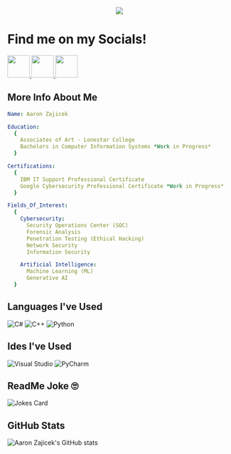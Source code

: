<p align="center">
<img src="https://capsule-render.vercel.app/api?text=Hello_World!&type=venom&animation=blinking&theme=tokyonight" />
</p>

# Find me on my Socials!
<p align="left">
<a href="https://www.instagram.com/a.2.z0101/">
  <img height="50" src="https://cdn4.iconfinder.com/data/icons/social-media-2273/64/social_media_network_online_instagram_media-1024.png"/> </a>
<a href="https://www.linkedin.com/in/aaronkeithzajicek/">
  <img height="50" src="https://cdn4.iconfinder.com/data/icons/social-media-2273/64/social_media_network_online_linkedin-1024.png"/> </a>
<a href="https://x.com/A2Z0101">
  <img height="50" src="https://cdn4.iconfinder.com/data/icons/social-media-2273/64/social_media_network_online_twitter_communicaiton-1024.png"/> </a>

## More Info About Me
```yaml
Name: Aaron Zajicek

Education:
  {
    Associates of Art - Lonestar College
    Bachelors in Computer Information Systems *Work in Progress*
  }

Certifications:
  {
    IBM IT Support Professional Certificate
    Google Cybersecurity Professional Certificate *Work in Progress*
  }

Fields_Of_Interest:
  {
    Cybersecurity:
      Security Operations Center (SOC)
      Forensic Analysis
      Penetration Testing (Ethical Hacking)
      Network Security
      Information Security

    Artificial Intelligence:
      Machine Learning (ML)
      Generative AI
  }
```

## Languages I've Used
![C#](https://img.shields.io/badge/c%23-%23239120.svg?style=for-the-badge&logo=csharp&logoColor=white)
![C++](https://img.shields.io/badge/c++-%2300599C.svg?style=for-the-badge&logo=c%2B%2B&logoColor=white)
![Python](https://img.shields.io/badge/python-3670A0?style=for-the-badge&logo=python&logoColor=ffdd54)


## Ides I've Used
![Visual Studio](https://img.shields.io/badge/Visual%20Studio-5C2D91.svg?style=for-the-badge&logo=visual-studio&logoColor=white)
![PyCharm](https://img.shields.io/badge/pycharm-143?style=for-the-badge&logo=pycharm&logoColor=black&color=black&labelColor=green)

## ReadMe Joke 🙄
![Jokes Card](https://readme-jokes.vercel.app/api)

## GitHub Stats
![Aaron Zajicek's GitHub stats](https://github-readme-stats.vercel.app/api?username=mrA2Z0101&theme=chartreuse-dark&show_icons=true)



<!--
**mrA2Z0101/mrA2Z0101** is a ✨ _special_ ✨ repository because its `README.md` (this file) appears on your GitHub profile.

Here are some ideas to get you started:

- 🔭 I’m currently working on ...
- 🌱 I’m currently learning ...
- 👯 I’m looking to collaborate on ...
- 🤔 I’m looking for help with ...
- 💬 Ask me about ...
- 📫 How to reach me: ...
- 😄 Pronouns: ...
- ⚡ Fun fact: ...
-->
